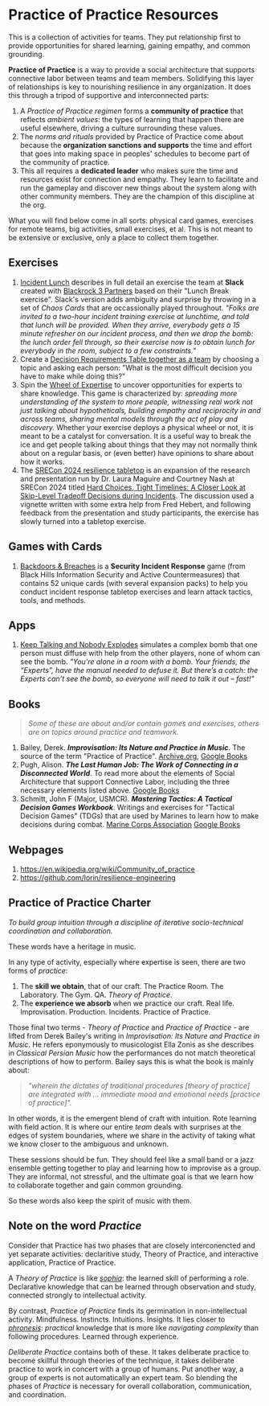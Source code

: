 # Practice of Practice Resources

This is a collection of activities for teams. They put relationship first to provide opportunities for shared learning, gaining empathy, and common grounding.

**Practice of Practice** is a way to provide a social architecture that supports connective labor between teams and team members. Solidifying this layer of relationships is key to nourishing resilience in any organization. It does this through a tripod of supportive and interconnected parts:

1. A _Practice of Practice regimen_ forms a **community of practice** that reflects _ambient values_: the types of learning that happen there are useful elsewhere, driving a culture surrounding these values. 
2. The _norms and rituals_ provided by Practice of Practice come about because the **organization sanctions and supports** the time and effort that goes into making space in peoples' schedules to become part of the community of practice.
3. This all requires a **dedicated leader** who makes sure the time and resources exist for connection and empathy. They learn to facilitate and run the gameplay and discover new things about the system along with other community members. They are the champion of this discipline at the org.

What you will find below come in all sorts: physical card games, exercises for remote teams, big activities, small exercises, et al. This is not meant to be extensive or exclusive, only a place to collect them together.

## Exercises

1. [Incident Lunch](https://slack.engineering/theres-no-such-thing-as-a-free-lunch/) describes in full detail an exercise the team at **Slack** created with [Blackrock 3 Partners](https://www.blackrock3.com/) based on their "Lunch Break exercise". Slack's version adds ambiguity and surprise by throwing in a set of _Chaos Cards_ that are occassionally played throughout. _"Folks are invited to a two-hour incident training exercise at lunchtime, and told that lunch will be provided. When they arrive, everybody gets a 15 minute refresher on our incident process, and then we drop the bomb: the lunch order fell through, so their exercise now is to obtain lunch for everybody in the room, subject to a few constraints."_
2. Create a [Decision Requirements Table together as a team](https://www.popg.xyz/2024/04/12/drt/) by choosing a topic and asking each person: "What is the most difficult decision you have to make while doing this?"
3. Spin the [Wheel of Expertise](https://www.popg.xyz/2024/05/23/wheelofexpertise/) to uncover opportunities for experts to share knowledge. This game is characterized by: _spreading more understanding of the system to more people, witnessing real work not just talking about hypotheticals, building empathy and reciprocity in and across teams, sharing mental models through the act of play and discovery._ Whether your exercise deploys a physical wheel or not, it is meant to be a catalyst for conversation. It is a useful way to break the ice and get people talking about things that they may not normally think about on a regular basis, or (even better) have opinions to share about how it works.
4. The [SRECon 2024 resilience tabletop](https://github.com/Resilience-Engineering/resilience-tabletop) is an expansion of the research and presentation run by Dr. Laura Maguire and Courtney Nash at SRECon 2024 titled [Hard Choices, Tight Timelines: A Closer Look at Skip-Level Tradeoff Decisions during Incidents](https://www.usenix.org/conference/srecon24americas/presentation/maguire). The discussion used a vignette written with some extra help from Fred Hebert, and following feedback from the presentation and study participants, the exercise has slowly turned into a tabletop exercise.

## Games with Cards

1. [Backdoors & Breaches](https://www.blackhillsinfosec.com/tools/backdoorsandbreaches/) is a **Security Incident Response** game (from Black Hills Information Security and Active Countermeasures) that contains 52 unique cards (with several expansion packs) to help you conduct incident response tabletop exercises and learn attack tactics, tools, and methods.

## Apps

1. [Keep Talking and Nobody Explodes](https://keeptalkinggame.com) simulates a complex bomb that one person must diffuse with help from the other players, none of whom can see the bomb. _"You’re alone in a room with a bomb. Your friends, the “Experts”, have the manual needed to defuse it. But there’s a catch: the Experts can’t see the bomb, so everyone will need to talk it out – fast!"_

## Books

> _Some of these are about and/or contain games and exercises, others are on topics around practice and teamwork._

1. Bailey, Derek. **_Improvisation: Its Nature and Practice in Music_**. The source of the term "Practice of Practice". [Archive.org](https://archive.org/details/improvisationits0000bail), [Google Books](https://www.google.com/books/edition/Improvisation/t71s_eqGtEwC?hl=en)
2. Pugh, Alison. **_The Last Human Job: The Work of Connecting in a Disconnected World_**. To read more about the elements of Social Architecture that support Connective Labor, including the three necessary elements listed above. [Google Books](https://www.google.com/books/edition/The_Last_Human_Job/Yj_oEAAAQBAJ?hl=en)
3. Schmitt, John F (Major, USMCR). **_Mastering Tactics: A Tactical Decision Games Workbook_**. Writings and exercises for "Tactical Decision Games" (TDGs) that are used by Marines to learn how to make decisions during combat. [Marine Corps Association](https://www.mca-marines.org/wp-content/uploads/Mastering-Tactics.pdf) [Google Books](https://www.google.com/books/edition/Mastering_Tactics/fTOaNQAACAAJ?hl=en)

## Webpages

1. <https://en.wikipedia.org/wiki/Community_of_practice>
2. <https://github.com/lorin/resilience-engineering>

## Practice of Practice Charter

_To build group intuition through a discipline of iterative socio-technical coordination and collaboration._

These words have a heritage in music.

In any type of activity, especially where expertise is seen, there are two forms of _practice_:

1. The **skill we obtain**, that of our craft. The Practice Room. The Laboratory. The Gym. QA. _Theory of Practice_.
1. The **experience we absorb** when we practice our craft. Real life. Improvisation. Production. Incidents. Practice of Practice.

Those final two terms - _Theory of Practice_ and _Practice of Practice_ - are lifted from Derek Bailey's writing in _Improvisation: Its Nature and Practice in Music_. He refers eponymously to musicologist Ella Zonis as she describes in _Classical Persian Music_ how the performances do not match theoretical descriptions of how to perform. Bailey says this is what the book is mainly about:

> _"wherein the dictates of traditional procedures [theory of practice] are integrated with ...
> immediate mood and emotional needs [practice of practice]"._

In other words, it is the emergent blend of craft with intuition. Rote learning with field action. It is where our entire _team_ deals with surprises at the edges of system boundaries, where we share in the activity of taking what we know closer to the ambiguous and unknown.

These sessions should be fun. They should feel like a small band or a jazz ensemble getting together to play and learning how to improvise as a group. They are informal, not stressful, and the ultimate goal is that we learn how to collaborate together and gain common grounding.

So these words also keep the spirit of music with them.

## Note on the word _Practice_

Consider that Practice has two phases that are closely interconencted and yet separate activities: declaritive study, Theory of Practice, and interactive application, Practice of Practice.

A _Theory of Practice_ is like [_sophia_](https://en.wikipedia.org/wiki/Sophia_(wisdom)): the learned skill of performing a role. Declarative knowledge that can be learned through observation and study, connected strongly to intellectual activity.

By contrast, _Practice of Practice_ finds its germination in non-intellectual activity. Mindfulness. Instincts. Intuitions. Insights. It lies closer to [_phronesis_](https://en.wikipedia.org/wiki/Phronesis): _practical_ knowledge that is more like _navigating complexity_ than following procedures. Learned through experience.

_Deliberate Practice_ contains both of these. It takes deliberate practice to become skillful through theories of the technique, it takes deliberate practice to work in concert with a group of humans. Put another way, a group of experts is not automatically an expert team. So blending the phases of _Practice_ is necessary for overall collaboration, communication, and coordination.
